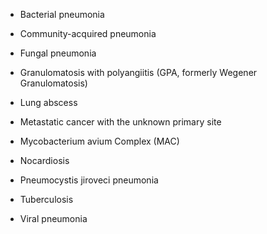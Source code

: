 - Bacterial pneumonia

- Community-acquired pneumonia

- Fungal pneumonia

- Granulomatosis with polyangiitis (GPA, formerly Wegener Granulomatosis)

- Lung abscess

- Metastatic cancer with the unknown primary site

- Mycobacterium avium Complex (MAC)

- Nocardiosis

- Pneumocystis jiroveci pneumonia

- Tuberculosis

- Viral pneumonia